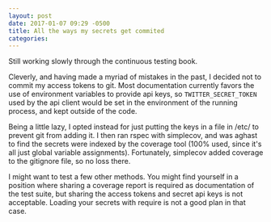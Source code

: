 ```yaml
---
layout: post
date: 2017-01-07 09:29 -0500
title: All the ways my secrets get commited
categories: 
---
```


Still working slowly through the continuous testing book.

Cleverly, and having made a myriad of mistakes in the past, I decided not to commit
my access tokens to git. Most documentation currently favors the use of environment
variables to provide api keys, so ```TWITTER_SECRET_TOKEN``` used by the api client would be set in the environment of the running process, and kept outside of the code.

Being a little lazy, I opted instead for just putting the keys in a file in /etc/ to prevent git from adding it. I then ran rspec with simplecov, and was aghast to find the secrets were indexed by the coverage tool (100% used, since it's all just global variable assignments). Fortunately, simplecov added coverage to the gitignore file, so no loss there.

I might want to test a few other methods. You might find yourself in a position where sharing a coverage report is required as documentation of the test suite, but sharing the access tokens and secret api keys is not acceptable. Loading your secrets with require is not a good plan in that case.

